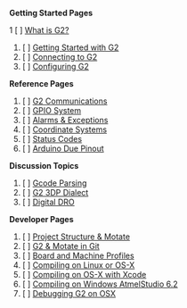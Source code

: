 **Getting Started Pages**

1  [ ] [What is G2?](What-is-G2)
1. [ ] [Getting Started with G2](Getting-Started-with-G2)
1. [ ] [Connecting to G2](Connecting-to-TinyG)
1. [ ] [Configuring G2](Configuring-TinyG)

**Reference Pages**

1. [ ] [G2 Communications](G2-Communications)
1. [ ] [GPIO System](Digital-IO-(GPIO))
1. [ ] [Alarms & Exceptions](Alarm-Processing)
1. [ ] [Coordinate Systems](Coordinate-Systems)
1. [ ] [Status Codes](Status-Codes)
1. [ ] [Arduino Due Pinout](Arduino-DUE-Pinout-for-tinyG2)

**Discussion Topics**

1. [ ] [Gcode Parsing](GCode-Parsing)
1. [ ] [G2 3DP Dialect](g2dialect)
1. [ ] [Digital DRO](Digital-DRO)

**Developer Pages**

1. [ ] [Project Structure & Motate](Project-Structure-and-Motate)
1. [ ] [G2 & Motate in Git](https://github.com/synthetos/g2/wiki/G2-in-Git:-cloning-and-updating-procedures)
1. [ ] [Board and Machine Profiles](Adding-and-Revising-Boards)
1. [ ] [Compiling on Linux or OS-X](Compiling-G2-on-Linux-and-OS-X-(command-line))
1. [ ] [Compiling on OS-X with Xcode](Compiling-G2-on-OS-X-(with-Xcode))
1. [ ] [Compiling on Windows AtmelStudio 6.2](Compiling-G2-on-Windows-(Atmel-Studio-6.2))
1. [ ] [Debugging G2 on OSX](Debugging-G2-on-OSX-with-GDB-and-Atmel-ICE)
